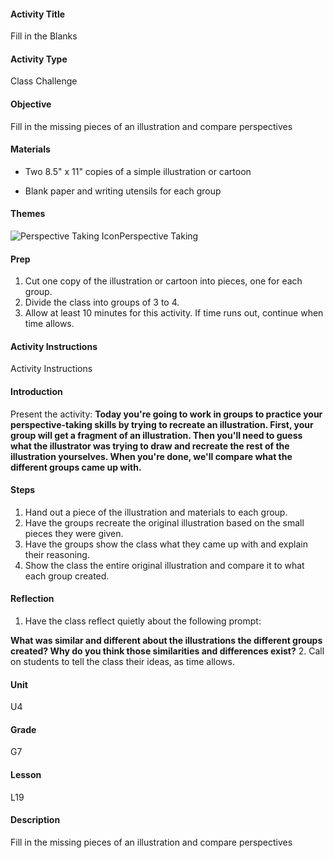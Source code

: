 #### Activity Title
Fill in the Blanks
#### Activity Type
Class Challenge
#### Objective
Fill in the missing pieces of an illustration and compare perspectives
#### Materials
-  Two 8.5" x 11" copies of a simple illustration or cartoon

-  Blank paper and writing utensils for each group
#### Themes
![Perspective Taking Icon](http://v5cmservice.secondstep.org/MS3TP_IMAGES/SKILLS/SKILLS_SMALL_IMAGES/perspective-taking-sm.png)Perspective Taking
 

#### Prep
1. Cut one copy of the illustration or cartoon into pieces, one for each group.
2. Divide the class into groups of 3 to 4.
3. Allow at least 10 minutes for this activity. If time runs out, continue when time allows.

#### Activity Instructions
Activity Instructions
#### Introduction
Present the activity: **Today you're going to work in groups to practice your perspective-taking skills by trying to recreate an illustration. First, your group will get a fragment of an illustration. Then you'll need to guess what the illustrator was trying to draw and recreate the rest of the illustration yourselves. When you're done, we'll compare what the different groups came up with.**
#### Steps
1. Hand out a piece of the illustration and materials to each group.
2. Have the groups recreate the original illustration based on the small pieces they were given.
3. Have the groups show the class what they came up with and explain their reasoning.
4. Show the class the entire original illustration and compare it to what each group created.

#### Reflection
1. Have the class reflect quietly about the following prompt:

**What was similar and different about the illustrations the different groups created? Why do you think those similarities and differences exist?**
2. Call on students to tell the class their ideas, as time allows.

#### Unit
U4
#### Grade
G7
#### Lesson
L19
#### Description
Fill in the missing pieces of an illustration and compare perspectives
